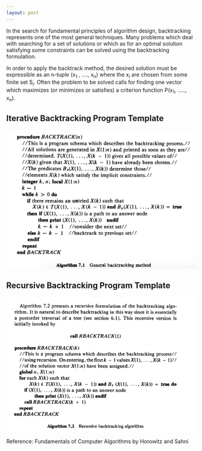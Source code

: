 ```yaml
---
layout: post
---
```


In the search for fundamental principles of algorithm design, backtracking represents one of the most general techniques. Many problems which deal with searching for a set of solutions or which as for an optimal solution satisfying some constraints can be solved using the backtracking formulation. 

In order to apply the backtrack method, the desired solution must be expressible as an n-tuple (x<sub>1</sub> , ...., x<sub>n</sub>) where the x<sub>i</sub> are chosen from some finite set S<sub>i</sub>. Often the problem to be solved calls for finding one vector which maximizes (or minimizes or satisfies) a criterion function P(x<sub>1</sub>, ....., x<sub>n</sub>). 

## Iterative Backtracking Program Template

![Iterative Backtracking Method](/assets/images/backtrack-iterative.png)

## Recursive Backtracking Program Template
![Recursive Backtracking Method](/assets/images/backtrack-recursive.png)

Reference: Fundamentals of Computer Algorithms by Horowitz and Sahni